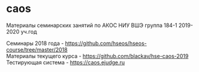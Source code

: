 # caos
Материалы семинарских занятий по АКОС НИУ ВШЭ группа 184-1 2019-2020 уч.год  

Семинары 2018 года - https://github.com/hseos/hseos-course/tree/master/2018  
Материалы текущего курса - https://github.com/blackav/hse-caos-2019  
Тестирующая система - https://caos.ejudge.ru  
